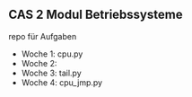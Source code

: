 ## CAS 2 Modul Betriebssysteme

repo für Aufgaben

* Woche 1: cpu.py
* Woche 2: 
* Woche 3: tail.py
* Woche 4: cpu_jmp.py
